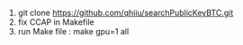 1. git clone https://github.com/qhiiu/searchPublicKeyBTC.git
2. fix CCAP in Makefile
3. run Make file : make gpu=1 all
